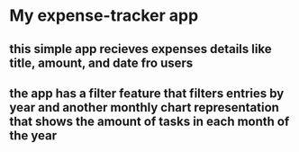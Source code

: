 # My expense-tracker app
## this simple app recieves expenses details like title, amount, and date fro users
## the app has a filter feature that filters entries by year and another monthly chart representation that shows the  amount of tasks in each month of the year 

